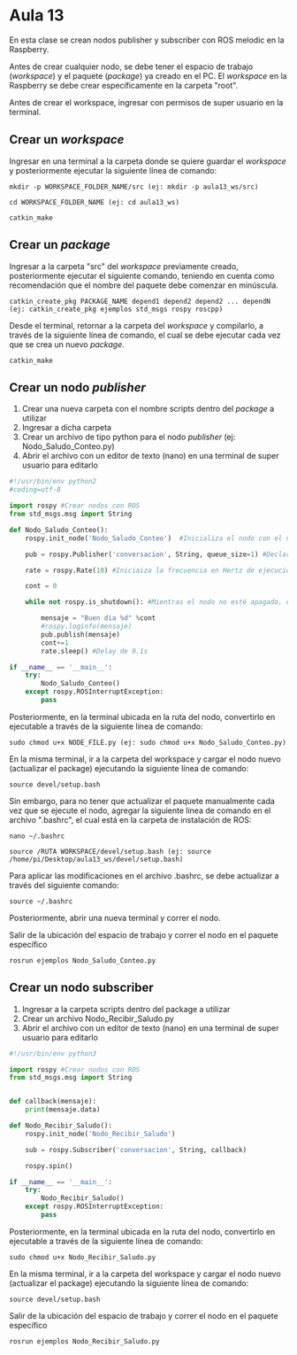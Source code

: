 <h1>Aula 13</h1>

En esta clase se crean nodos publisher y subscriber con ROS melodic en la Raspberry.

Antes de crear cualquier nodo, se debe tener el espacio de trabajo (<i>workspace</i>) y el paquete (<i>package</i>) ya creado en el PC. El <i>workspace</i> en la Raspberry se debe crear específicamente en la carpeta "root". 

Antes de crear el workspace, ingresar con permisos de super usuario en la terminal.

<h2>Crear un <i>workspace</i></h2>

Ingresar en una terminal a la carpeta donde se quiere guardar el <i>workspace</i> y posteriormente ejecutar la siguiente línea de comando:

```
mkdir -p WORKSPACE_FOLDER_NAME/src (ej: mkdir -p aula13_ws/src)

cd WORKSPACE_FOLDER_NAME (ej: cd aula13_ws)

catkin_make
```
<h2>Crear un <i>package</i></h2>

Ingresar a la carpeta "src" del <i>workspace</i> previamente creado, posteriormente ejecutar el siguiente comando, teniendo en cuenta como recomendación que el nombre del paquete debe comenzar en minúscula.

```
catkin_create_pkg PACKAGE_NAME depend1 depend2 depend2 ... dependN (ej: catkin_create_pkg ejemplos std_msgs rospy roscpp)
```

Desde el terminal, retornar a la carpeta del <i>workspace</i> y compilarlo, a través de la siguiente línea de comando, el cual se debe ejecutar cada vez que se crea un nuevo <i>package</i>.

```
catkin_make
```

<h2>Crear un nodo <i>publisher</i></h2>

1. Crear una nueva carpeta con el nombre scripts dentro del <i>package</i> a utilizar
2. Ingresar a dicha carpeta
3. Crear un archivo de tipo python para el nodo <i>publisher</i> (ej: Nodo_Saludo_Conteo.py)
4. Abrir el archivo con un editor de texto (nano) en una terminal de super usuario para editarlo

<!--
a través del comando subl o gedit, el comando nano también abre el archivo para editarlo pero desde la terminal. Para instalar sublime text se debe ejecutar el siguiente comando:

```
snap install sublime-text --classic
```
-->

```python
#!/usr/bin/env python2
#coding=utf-8

import rospy #Crear nodos con ROS
from std_msgs.msg import String

def Nodo_Saludo_Conteo():
    rospy.init_node('Nodo_Saludo_Conteo')  #Inicializa el nodo con el nombre Nodo_conteo

    pub = rospy.Publisher('conversacion', String, queue_size=1) #Declara el nodo como publisher con los parámetros  del nombre del topic, el tipo de dato del mensaje y 

    rate = rospy.Rate(10) #Iniciaiza la frecuencia en Hertz de ejecución del nodo

    cont = 0

    while not rospy.is_shutdown(): #Mientras el nodo no esté apagado, es decir, mientras esté encendido

        mensaje = "Buen dia %d" %cont
        #rospy.loginfo(mensaje)
        pub.publish(mensaje)
        cont+=1
        rate.sleep() #Delay de 0.1s

if __name__ == '__main__':
    try:
        Nodo_Saludo_Conteo()
    except rospy.ROSInterruptException:
        pass
```

Posteriormente, en la terminal ubicada en la ruta del nodo, convertirlo en ejecutable a través de la siguiente línea de comando:

```
sudo chmod u+x NODE_FILE.py (ej: sudo chmod u+x Nodo_Saludo_Conteo.py)
```

En la misma terminal, ir a la carpeta del workspace y cargar el nodo nuevo (actualizar el package) ejecutando la siguiente línea de comando:

```
source devel/setup.bash
```

Sin embargo, para no tener que actualizar el paquete manualmente cada vez que se ejecute el nodo, agregar la siguiente linea de comando en el archivo ".bashrc", el cual está en la carpeta de instalación de ROS:

```
nano ~/.bashrc
```
```
source /RUTA WORKSPACE/devel/setup.bash (ej: source /home/pi/Desktop/aula13_ws/devel/setup.bash)
```

Para aplicar las modificaciones en el archivo .bashrc, se debe actualizar a través del siguiente comando:

```
source ~/.bashrc
```

Posteriormente, abrir una nueva terminal y correr el nodo.


Salir de la ubicación del espacio de trabajo y correr el nodo en el paquete específico
```
rosrun ejemplos Nodo_Saludo_Conteo.py
```


<h2>Crear un nodo subscriber</h2>

1. Ingresar a la carpeta scripts dentro del package a utilizar
2. Crear un archivo Nodo_Recibir_Saludo.py
3. Abrir el archivo con un editor de texto (nano) en una terminal de super usuario para editarlo

```python
#!/usr/bin/env python3

import rospy #Crear nodos con ROS
from std_msgs.msg import String


def callback(mensaje):
    print(mensaje.data)

def Nodo_Recibir_Saludo():
    rospy.init_node('Nodo_Recibir_Saludo')

    sub = rospy.Subscriber('conversacion', String, callback)

    rospy.spin()

if __name__ == '__main__':
    try:
        Nodo_Recibir_Saludo()
    except rospy.ROSInterruptException:
        pass

```
Posteriormente, en la terminal ubicada en la ruta del nodo, convertirlo en ejecutable a través de la siguiente línea de comando:

```
sudo chmod u+x Nodo_Recibir_Saludo.py
```
En la misma terminal, ir a la carpeta del workspace y cargar el nodo nuevo (actualizar el package) ejecutando la siguiente línea de comando:

```
source devel/setup.bash
```
Salir de la ubicación del espacio de trabajo y correr el nodo en el paquete específico
```
rosrun ejemplos Nodo_Recibir_Saludo.py
```